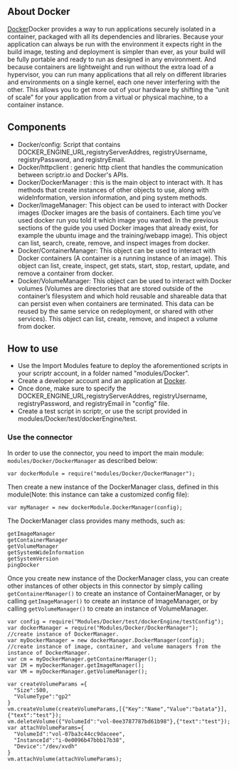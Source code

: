 ## About Docker

[Docker](https://hub.docker.com/)Docker provides a way to run applications securely isolated in a container, packaged with all its dependencies and libraries. Because your application can always be run with the environment it expects right in the build image, testing and deployment is simpler than ever, as your build will be fully portable and ready to run as designed in any environment. And because containers are lightweight and run without the extra load of a hypervisor, you can run many applications that all rely on different libraries and environments on a single kernel, each one never interfering with the other. This allows you to get more out of your hardware by shifting the “unit of scale” for your application from a virtual or physical machine, to a container instance.



## Components
- Docker/config: Script that contains DOCKER_ENGINE_URL,registryServerAddres, registryUsername, registryPassword, and registryEmail.
- Docker/httpclient : generic http client that handles the communication between scriptr.io and Docker's APIs.
- Docker/DockerManager : this is the main object to interact with. It has methods that create instances of other objects to use, along with wideInformation, version information, and ping system methods.
- Docker/ImageManager: This object can be used to interact with Docker images (Docker images are the basis of containers. Each time you’ve used docker run you told it which image you wanted. In the previous sections of the guide you used Docker images that already exist, for example the ubuntu image and the training/webapp image). This object can list, search, create, remove, and inspect images from docker.
- Docker/ContainerManager: This object can be used to interact with Docker containers (A container is a running instance of an image). This object can list, create, inspect, get stats, start, stop,	restart, update, and remove a container from docker.
- Docker/VolumeManager: This object can be used to interact with Docker volumes (Volumes are directories that are stored outside of the container’s filesystem and which hold reusable and shareable data that can persist even when containers are terminated. This data can be reused by the same service on redeployment, or shared with other services). This object can list, create, remove, and inspect a volume from docker.

## How to use
- Use the Import Modules feature to deploy the aforementioned scripts in your scriptr account, in a folder named "modules/Docker".
- Create a developer account and an application at [Docker](https://hub.docker.com/).
- Once done, make sure to specify the DOCKER_ENGINE_URL,registryServerAddres, registryUsername, registryPassword, and registryEmail in "config" file.
- Create a test script in scriptr, or use the script provided in modules/Docker/test/dockerEngine/test. 


### Use the connector

In order to use the connector, you need to import the main module: ```modules/Docker/DockerManager``` as described below:
```
var dockerModule = require("modules/Docker/DockerManager");
```
Then create a new instance of the DockerManager class, defined in this module(Note: this instance can take a customized config file):
```
var myManager = new dockerModule.DockerManager(config);
```
The DockerManager class provides many methods, such as:
```
getImageManager
getContainerManager
getVolumeManager
getSystemWideInformation
getSystemVersion
pingDocker

```
Once you create new instance of the DockerManager class, you can create other instances of other objects in this connector by simply calling ```getContainerManager()``` to create an instance of ContainerManager, or by calling ```getImageManager()``` to create an instance of ImageManager, or by calling ```getVolumeManager()``` to create an instance of VolumeManager.
```
var config = require("Modules/Docker/test/dockerEngine/testConfig");
var dockerManager = require("Modules/Docker/DockerManager");
//create instance of DockerManager.
var myDockerManager = new dockerManager.DockerManager(config);
//create instance of image, container, and volume managers from the instance of DockerManager.
var cm = myDockerManager.getContainerManager();
var IM = myDockerManager.getImageManager();
var VM = myDockerManager.getVolumeManager();

var createVolumeParams ={
  "Size":500,
  "VolumeType":"gp2"
}
vm.createVolume(createVolumeParams,[{"Key":"Name","Value":"batata"}],{"text":"test"});
vm.deleteVolume({"VolumeId":"vol-0ee3787787bd61b98"},{"text":"test"});
var attachVolumeParams={
  "VolumeId":"vol-07ba3c44cc9daceee",
  "InstanceId":"i-0e0096b47bbb17b38",
  "Device":"/dev/xvdh"
}
vm.attachVolume(attachVolumeParams);
```

